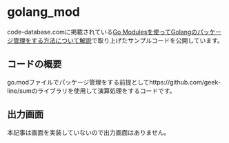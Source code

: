 # golang_mod
code-database.comに掲載されている[Go Modulesを使ってGolangのパッケージ管理をする方法について解説](https://code-database.com/knowledges/95)で取り上げたサンプルコードを公開しています。
## コードの概要
go.modファイルでパッケージ管理をする前提としてhttps://github.com/geek-line/sumのライブラリを使用して演算処理をするコードです。
## 出力画面
本記事は画面を実装していないので出力画面はありません。
